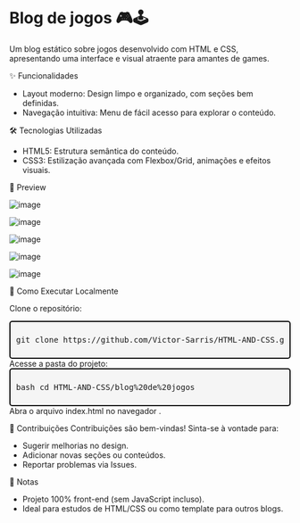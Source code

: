 # Blog de jogos 🎮🕹️

Um blog estático sobre jogos desenvolvido com HTML e CSS, apresentando uma interface e visual atraente para amantes de games.

✨ Funcionalidades
- Layout moderno: Design limpo e organizado, com seções bem definidas.
- Navegação intuitiva: Menu de fácil acesso para explorar o conteúdo.

🛠️ Tecnologias Utilizadas
- HTML5: Estrutura semântica do conteúdo.
- CSS3: Estilização avançada com Flexbox/Grid, animações e efeitos visuais.

📸 Preview

![image](https://github.com/user-attachments/assets/cbb5e781-678f-48f1-9048-155bc822b800)

![image](https://github.com/user-attachments/assets/81c2c9e9-0bbe-4c2e-a3db-602481c4401e)

![image](https://github.com/user-attachments/assets/28547ff2-f956-4b0c-9050-33029aecaeb9)

![image](https://github.com/user-attachments/assets/16e6430b-5fd7-45db-a570-ca012a62b952)

![image](https://github.com/user-attachments/assets/52dd0a25-ac04-49ec-ad8b-9a38e56c4374)


🔧 Como Executar Localmente

Clone o repositório:

<div style="border: 2px solid #000000; padding: 10px; background: #f5f5f5; border-radius: 5px;">
  <pre>git clone https://github.com/Victor-Sarris/HTML-AND-CSS.git</pre>
</div>
Acesse a pasta do projeto:

<div style="border: 2px solid #000000; padding: 10px; background: #f5f5f5; border-radius: 5px;">
  <pre>bash cd HTML-AND-CSS/blog%20de%20jogos</pre>
</div>
Abra o arquivo index.html no navegador
.

🤝 Contribuições
Contribuições são bem-vindas! Sinta-se à vontade para:
- Sugerir melhorias no design.
- Adicionar novas seções ou conteúdos.
- Reportar problemas via Issues.

📌 Notas
- Projeto 100% front-end (sem JavaScript incluso).
- Ideal para estudos de HTML/CSS ou como template para outros blogs.
